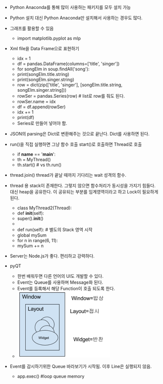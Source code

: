 * Python Anaconda를 통해 많이 사용하는 패키지를 모두 설치 가능
* Python 설치 대신 Python Anaconda만 설치해서 사용하는 경우도 많다.
* 그래프를 활용할 수 있음
  * import ​matplotlib.pyplot as ​mlp
* Xml file을 Data Frame으로 표현하기
  * idx = 1
  * df = pandas.DataFrame(columns=['title'​, 'singer'​])
  * for ​songElm in ​soup.findAll('song'​):
  * print(songElm.title.string)
  * print(songElm.singer.string)
  * row = dict(zip(['title'​, 'singer'​], [songElm.title.string, songElm.singer.string]))
  * rowSer = pandas.Series(row) # list로 row를 줘도 된다.
  * rowSer.name = idx
  * df = df.append(rowSer)
  * idx += 1
  * print(df)
  * Series로 만들어 넣어야 함.
* JSON의 parsing은 Dict로 변환해주는 것으로 끝난다. Dict를 사용하면 된다.
* run()을 직접 실행하면 그냥 함수 호출 start()로 호출하면 Thread로 호출
  * if ​__name__ == '__main__'​:
  * th = MyThread()
  * th.start() # vs th.run()
* thread.join() thread가 끝날 때까지 기다리는 wait 성격의 함수.
* thread 용 stack이 존재한다. 그렇지 않으면 함수처리가 동시성을 가지기 힘들다. 대신
heap을 공유한다. 이 공유되는 부분를 임계영역이라고 하고 Lock이 필요하게 된다.
  * class ​MyThread2(Thread):
  * def ​__init__(self):
  * super().__init__()
  *
  * def ​run(self): # 별도의 Stack 영역 시작
  * global ​mySum
  * for ​n in ​range(6, 11):
  * mySum += n
* Server는 Node.js가 좋다. 편리하고 강력하다.

* pyQT
  * 한번 배워두면 다른 언어의 UI도 개발할 수 있다.
  * Event는 Queue를 사용하며 Message화 된다.
  * Event를 등록해서 해당 Function이 호출 되도록 한다.
  * ![Alt text](/python/pyQT.jpg)
* Event를 감시하기위한 Queue 바라보기가 시작됨. 이후 Line은 실행되지 않음.
  * app.exec() #loop queue memory
